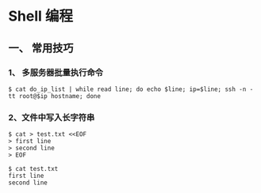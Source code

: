 # Shell 编程

## 一、 常用技巧

### 1、 多服务器批量执行命令

```shell
$ cat do_ip_list | while read line; do echo $line; ip=$line; ssh -n -tt root@$ip hostname; done
```

### 2、文件中写入长字符串

```shell
$ cat > test.txt <<EOF
> first line
> second line
> EOF

$ cat test.txt
first line
second line
```

